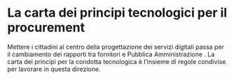 La carta dei principi tecnologici per il procurement
====================================================

Mettere i cittadini al centro della progettazione dei servizi digitali passa
per il cambiamento dei rapporti tra fornitori e Pubblica Amministrazione . La
carta dei principi per la condotta tecnologica è l’insieme di regole condivise per lavorare in
questa direzione.

